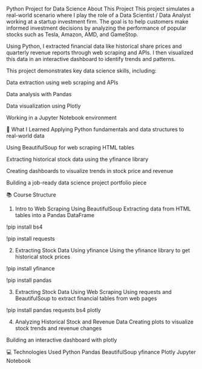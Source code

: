 Python Project for Data Science
About This Project
This project simulates a real-world scenario where I play the role of a Data Scientist / Data Analyst working at a startup investment firm. The goal is to help customers make informed investment decisions by analyzing the performance of popular stocks such as Tesla, Amazon, AMD, and GameStop.

Using Python, I extracted financial data like historical share prices and quarterly revenue reports through web scraping and APIs. I then visualized this data in an interactive dashboard to identify trends and patterns.

This project demonstrates key data science skills, including:

Data extraction using web scraping and APIs

Data analysis with Pandas

Data visualization using Plotly

Working in a Jupyter Notebook environment

🧠 What I Learned
Applying Python fundamentals and data structures to real-world data

Using BeautifulSoup for web scraping HTML tables

Extracting historical stock data using the yfinance library

Creating dashboards to visualize trends in stock price and revenue

Building a job-ready data science project portfolio piece

📚 Course Structure
1. Intro to Web Scraping Using BeautifulSoup
Extracting data from HTML tables into a Pandas DataFrame

!pip install bs4

!pip install requests

2. Extracting Stock Data Using yfinance
Using the yfinance library to get historical stock prices

!pip install yfinance

!pip install pandas

3. Extracting Stock Data Using Web Scraping
Using requests and BeautifulSoup to extract financial tables from web pages

!pip install pandas requests bs4 plotly

4. Analyzing Historical Stock and Revenue Data
Creating plots to visualize stock trends and revenue changes

Building an interactive dashboard with plotly

💻 Technologies Used
    Python
    Pandas
    BeautifulSoup
    yfinance
    Plotly
    Jupyter Notebook